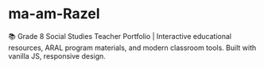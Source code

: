 # ma-am-Razel
📚 Grade 8 Social Studies Teacher Portfolio | Interactive educational resources, ARAL program materials, and modern classroom tools. Built with vanilla JS, responsive design.
